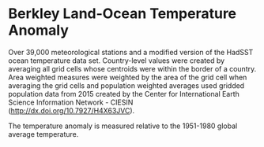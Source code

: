 # Berkley Land-Ocean Temperature Anomaly

Over 39,000 meteorological stations and a modified version of the HadSST ocean temperature data set. Country-level values were created by averaging all grid cells whose centroids were within the border of a country. Area weighted measures were weighted by the area of the grid cell when averaging the grid cells and population weighted averages used gridded population data from 2015 created by the Center for International Earth Science Information Network - CIESIN (http://dx.doi.org/10.7927/H4X63JVC).

The temperature anomaly is measured relative to the 1951-1980 global average temperature.